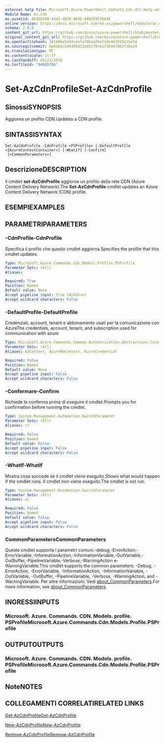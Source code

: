 ```yaml
---
external help file: Microsoft.Azure.PowerShell.Cmdlets.Cdn.dll-Help.xml
Module Name: Az.Cdn
ms.assetid: 863DD160-4443-4D50-804E-089255F3EA4E
online version: https://docs.microsoft.com/en-us/powershell/module/az.cdn/set-azcdnprofile
schema: 2.0.0
content_git_url: https://github.com/Azure/azure-powershell/blob/master/src/Cdn/Cdn/help/Set-AzCdnProfile.md
original_content_git_url: https://github.com/Azure/azure-powershell/blob/master/src/Cdn/Cdn/help/Set-AzCdnProfile.md
ms.openlocfilehash: 341d46e5dd4ceefaf8baa76a71de462559115a5d
ms.sourcegitcommit: 6a91b4c545350d316d3cf8c62f384478e3f3ba24
ms.translationtype: MT
ms.contentlocale: it-IT
ms.lasthandoff: 04/21/2020
ms.locfileid: "94020786"
---
```

# <span data-ttu-id="5cd3a-101">Set-AzCdnProfile</span><span class="sxs-lookup"><span data-stu-id="5cd3a-101">Set-AzCdnProfile</span></span>

## <span data-ttu-id="5cd3a-102">Sinossi</span><span class="sxs-lookup"><span data-stu-id="5cd3a-102">SYNOPSIS</span></span>
<span data-ttu-id="5cd3a-103">Aggiorna un profilo CDN.</span><span class="sxs-lookup"><span data-stu-id="5cd3a-103">Updates a CDN profile.</span></span>

## <span data-ttu-id="5cd3a-104">SINTASSI</span><span class="sxs-lookup"><span data-stu-id="5cd3a-104">SYNTAX</span></span>

```
Set-AzCdnProfile -CdnProfile <PSProfile> [-DefaultProfile <IAzureContextContainer>] [-WhatIf] [-Confirm]
 [<CommonParameters>]
```

## <span data-ttu-id="5cd3a-105">Descrizione</span><span class="sxs-lookup"><span data-stu-id="5cd3a-105">DESCRIPTION</span></span>
<span data-ttu-id="5cd3a-106">Il cmdlet **set-AzCdnProfile** aggiorna un profilo della rete CDN (Azure Content Delivery Network).</span><span class="sxs-lookup"><span data-stu-id="5cd3a-106">The **Set-AzCdnProfile** cmdlet updates an Azure Content Delivery Network (CDN) profile.</span></span>

## <span data-ttu-id="5cd3a-107">ESEMPI</span><span class="sxs-lookup"><span data-stu-id="5cd3a-107">EXAMPLES</span></span>

## <span data-ttu-id="5cd3a-108">PARAMETRI</span><span class="sxs-lookup"><span data-stu-id="5cd3a-108">PARAMETERS</span></span>

### <span data-ttu-id="5cd3a-109">-CdnProfile</span><span class="sxs-lookup"><span data-stu-id="5cd3a-109">-CdnProfile</span></span>
<span data-ttu-id="5cd3a-110">Specifica il profilo che questo cmdlet aggiorna.</span><span class="sxs-lookup"><span data-stu-id="5cd3a-110">Specifies the profile that this cmdlet updates.</span></span>

```yaml
Type: Microsoft.Azure.Commands.Cdn.Models.Profile.PSProfile
Parameter Sets: (All)
Aliases:

Required: True
Position: Named
Default value: None
Accept pipeline input: True (ByValue)
Accept wildcard characters: False
```

### <span data-ttu-id="5cd3a-111">-DefaultProfile</span><span class="sxs-lookup"><span data-stu-id="5cd3a-111">-DefaultProfile</span></span>
<span data-ttu-id="5cd3a-112">Credenziali, account, tenant e abbonamento usati per la comunicazione con Azure</span><span class="sxs-lookup"><span data-stu-id="5cd3a-112">The credentials, account, tenant, and subscription used for communication with azure</span></span>

```yaml
Type: Microsoft.Azure.Commands.Common.Authentication.Abstractions.Core.IAzureContextContainer
Parameter Sets: (All)
Aliases: AzContext, AzureRmContext, AzureCredential

Required: False
Position: Named
Default value: None
Accept pipeline input: False
Accept wildcard characters: False
```

### <span data-ttu-id="5cd3a-113">-Confermare</span><span class="sxs-lookup"><span data-stu-id="5cd3a-113">-Confirm</span></span>
<span data-ttu-id="5cd3a-114">Richiede la conferma prima di eseguire il cmdlet.</span><span class="sxs-lookup"><span data-stu-id="5cd3a-114">Prompts you for confirmation before running the cmdlet.</span></span>

```yaml
Type: System.Management.Automation.SwitchParameter
Parameter Sets: (All)
Aliases: cf

Required: False
Position: Named
Default value: False
Accept pipeline input: False
Accept wildcard characters: False
```

### <span data-ttu-id="5cd3a-115">-WhatIf</span><span class="sxs-lookup"><span data-stu-id="5cd3a-115">-WhatIf</span></span>
<span data-ttu-id="5cd3a-116">Mostra cosa succede se il cmdlet viene eseguito.</span><span class="sxs-lookup"><span data-stu-id="5cd3a-116">Shows what would happen if the cmdlet runs.</span></span>
<span data-ttu-id="5cd3a-117">Il cmdlet non viene eseguito.</span><span class="sxs-lookup"><span data-stu-id="5cd3a-117">The cmdlet is not run.</span></span>

```yaml
Type: System.Management.Automation.SwitchParameter
Parameter Sets: (All)
Aliases: wi

Required: False
Position: Named
Default value: False
Accept pipeline input: False
Accept wildcard characters: False
```

### <span data-ttu-id="5cd3a-118">CommonParameters</span><span class="sxs-lookup"><span data-stu-id="5cd3a-118">CommonParameters</span></span>
<span data-ttu-id="5cd3a-119">Questo cmdlet supporta i parametri comuni:-debug,-ErrorAction,-ErrorVariable,-InformationAction,-InformationVariable,-OutVariable,-OutBuffer,-PipelineVariable,-Verbose,-WarningAction e-WarningVariable.</span><span class="sxs-lookup"><span data-stu-id="5cd3a-119">This cmdlet supports the common parameters: -Debug, -ErrorAction, -ErrorVariable, -InformationAction, -InformationVariable, -OutVariable, -OutBuffer, -PipelineVariable, -Verbose, -WarningAction, and -WarningVariable.</span></span> <span data-ttu-id="5cd3a-120">Per altre informazioni, Vedi [about_CommonParameters](http://go.microsoft.com/fwlink/?LinkID=113216).</span><span class="sxs-lookup"><span data-stu-id="5cd3a-120">For more information, see [about_CommonParameters](http://go.microsoft.com/fwlink/?LinkID=113216).</span></span>

## <span data-ttu-id="5cd3a-121">INGRESSI</span><span class="sxs-lookup"><span data-stu-id="5cd3a-121">INPUTS</span></span>

### <span data-ttu-id="5cd3a-122">Microsoft. Azure. Commands. CDN. Models. profile. PSProfile</span><span class="sxs-lookup"><span data-stu-id="5cd3a-122">Microsoft.Azure.Commands.Cdn.Models.Profile.PSProfile</span></span>

## <span data-ttu-id="5cd3a-123">OUTPUT</span><span class="sxs-lookup"><span data-stu-id="5cd3a-123">OUTPUTS</span></span>

### <span data-ttu-id="5cd3a-124">Microsoft. Azure. Commands. CDN. Models. profile. PSProfile</span><span class="sxs-lookup"><span data-stu-id="5cd3a-124">Microsoft.Azure.Commands.Cdn.Models.Profile.PSProfile</span></span>

## <span data-ttu-id="5cd3a-125">Note</span><span class="sxs-lookup"><span data-stu-id="5cd3a-125">NOTES</span></span>

## <span data-ttu-id="5cd3a-126">COLLEGAMENTI CORRELATI</span><span class="sxs-lookup"><span data-stu-id="5cd3a-126">RELATED LINKS</span></span>

[<span data-ttu-id="5cd3a-127">Get-AzCdnProfile</span><span class="sxs-lookup"><span data-stu-id="5cd3a-127">Get-AzCdnProfile</span></span>](./Get-AzCdnProfile.md)

[<span data-ttu-id="5cd3a-128">New-AzCdnProfile</span><span class="sxs-lookup"><span data-stu-id="5cd3a-128">New-AzCdnProfile</span></span>](./New-AzCdnProfile.md)

[<span data-ttu-id="5cd3a-129">Remove-AzCdnProfile</span><span class="sxs-lookup"><span data-stu-id="5cd3a-129">Remove-AzCdnProfile</span></span>](./Remove-AzCdnProfile.md)



